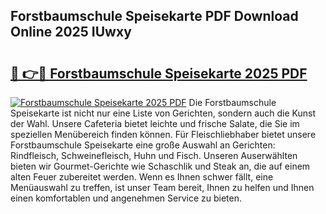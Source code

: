 ## Forstbaumschule Speisekarte PDF Download Online 2025 IUwxy

# <h2><a href="http://gcb56bk.nevu.top/?p=Forstbaumschule+Speisekarte">🔗 👉🔴 Forstbaumschule Speisekarte 2025 PDF</a></h2>

[![Forstbaumschule Speisekarte 2025 PDF](https://i.imgur.com/dBaPXMq.png)](http://gcb56bk.nevu.top/?p=Forstbaumschule+Speisekarte)
Die Forstbaumschule Speisekarte ist nicht nur eine Liste von Gerichten, sondern auch die Kunst der Wahl. Unsere Cafeteria bietet leichte und frische Salate, die Sie im speziellen Menübereich finden können. Für Fleischliebhaber bietet unsere Forstbaumschule Speisekarte eine große Auswahl an Gerichten: Rindfleisch, Schweinefleisch, Huhn und Fisch. Unseren Auserwählten bieten wir Gourmet-Gerichte wie Schaschlik und Steak an, die auf einem alten Feuer zubereitet werden. Wenn es Ihnen schwer fällt, eine Menüauswahl zu treffen, ist unser Team bereit, Ihnen zu helfen und Ihnen einen komfortablen und angenehmen Service zu bieten.
